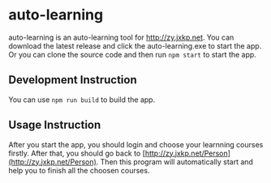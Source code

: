 # auto-learning

auto-learning is an auto-learning tool for http://zy.jxkp.net. You can download the latest release and click the auto-learning.exe to start the app. Or you can clone the source code and then run `npm start` to start the app.

## Development Instruction

You can use `npm run build` to build the app.

## Usage Instruction

After you start the app, you should login and choose your learnning courses firstly. After that, you should go back to [http://zy.jxkp.net/Person](http://zy.jxkp.net/Person). Then this program will automatically start and help you to finish all the choosen courses.
